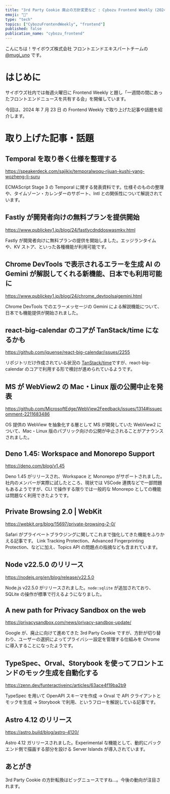 ```yaml
---
title: "3rd Party Cookie 廃止の方針変更など : Cybozu Frontend Weekly (2024-07-23号)"
emoji: "🛟"
type: "tech"
topics: ["CybozuFrontendWeekly", "frontend"]
published: false
publication_name: "cybozu_frontend"
---
```


こんにちは！サイボウズ株式会社 フロントエンドエキスパートチームの [@mugi_uno](https://twitter.com/mugi_uno) です。

# はじめに

サイボウズ社内では毎週火曜日に Frontend Weekly と題し「一週間の間にあったフロントエンドニュースを共有する会」を開催しています。

今回は、2024 年 7 月 23 日 の Frontend Weekly で取り上げた記事や話題を紹介します。

# 取り上げた記事・話題

## Temporal を取り巻く仕様を整理する

https://speakerdeck.com/sajikix/temporalwoqu-rijuan-kushi-yang-wozheng-li-suru

ECMAScript Stage 3 の Temporal に関する発表資料です。仕様そのものの整理や、タイムゾーン・カレンダーのサポート、Intl との関係性について解説されています。

## Fastly が開発者向けの無料プランを提供開始

https://www.publickey1.jp/blog/24/fastlycdnddoswasmkv.html

Fastly が開発者向けに無料プランの提供を開始しました。エッジランタイムや、KV ストア、といった各種機能が利用可能です。

## Chrome DevTools で表示されるエラーを生成 AI の Gemini が解説してくれる新機能、日本でも利用可能に

https://www.publickey1.jp/blog/24/chrome_devtoolsaigemini.html

Chrome DevTools でのエラーメッセージの Gemini による解説機能について、日本でも機能提供が開始されました。

## react-big-calendar のコアが TanStack/time になるかも

https://github.com/jquense/react-big-calendar/issues/2255

リポジトリだけ作成されている状況の [TanStack/time](https://github.com/TanStack/time)ですが、react-big-calendar のコアで利用する形で検討が進められているようです。

## MS が WebView2 の Mac・Linux 版の公開中止を発表

https://github.com/MicrosoftEdge/WebView2Feedback/issues/1314#issuecomment-2211683486

OS 提供の WebView を抽象化する層として MS が開発していた WebView2 について、Mac・Linux 版のパブリック向けの公開が中止されることがアナウンスされました。

## Deno 1.45: Workspace and Monorepo Support

https://deno.com/blog/v1.45

Deno 1.45 がリリースされ、Workspace と Monorepo がサポートされました。
社内のメンバーが実際に試したところ、現状では VSCode 連携などで一部問題もあるようですが、CLI で操作する限りでは一般的な Monorepo としての機能は問題なく利用できたようです。

## Private Browsing 2.0 | WebKit

https://webkit.org/blog/15697/private-browsing-2-0/

Safari がプライベートブラウジングに関してこれまで強化してきた機能をふりかえる記事です。
Link Tracking Protection、Advanced Fingerprinting Protection、などに加え、Topics API の問題点の指摘なども含まれています。

## Node v22.5.0 のリリース

https://nodejs.org/en/blog/release/v22.5.0

Node.js v22.5.0 がリリースされました。`node:sqlite` が追加されており、SQLite の操作が標準で行えるようになりました。

## A new path for Privacy Sandbox on the web

https://privacysandbox.com/news/privacy-sandbox-update/

Google が、廃止に向けて進めてきた 3rd Party Cookie ですが、方針が切り替わり、ユーザーの選択によってプライバシー設定を管理する仕組みを Chrome に導入することになったようです。

## TypeSpec、Orval、Storybook を使ってフロントエンドのモック生成を自動化する

https://zenn.dev/funteractiveinc/articles/63ace4f19ba2b9

TypeSpec を用いて OpenAPI スキーマを作成 → Orval で API クライアントとモックを生成 → Storybook で利用、というフローを解説している記事です。

## Astro 4.12 のリリース

https://astro.build/blog/astro-4120/

Astro 4.12 ガリリースされました。Experimental な機能として、動的にバックエンド側で描画する部分を設ける Server Islands が導入されています。

## あとがき

3rd Party Cookie の方針転換はビッグニュースですね…。今後の動向が注目されます。
